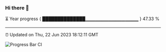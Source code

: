 ### Hi there 👋

⏳ Year progress { ██████████████▁▁▁▁▁▁▁▁▁▁▁▁▁▁▁▁ } 47.33 %

---

⏰ Updated on Thu, 22 Jun 2023 18:12:11 GMT

![Progress Bar CI](https://github.com/liununu/liununu/workflows/Progress%20Bar%20CI/badge.svg)
